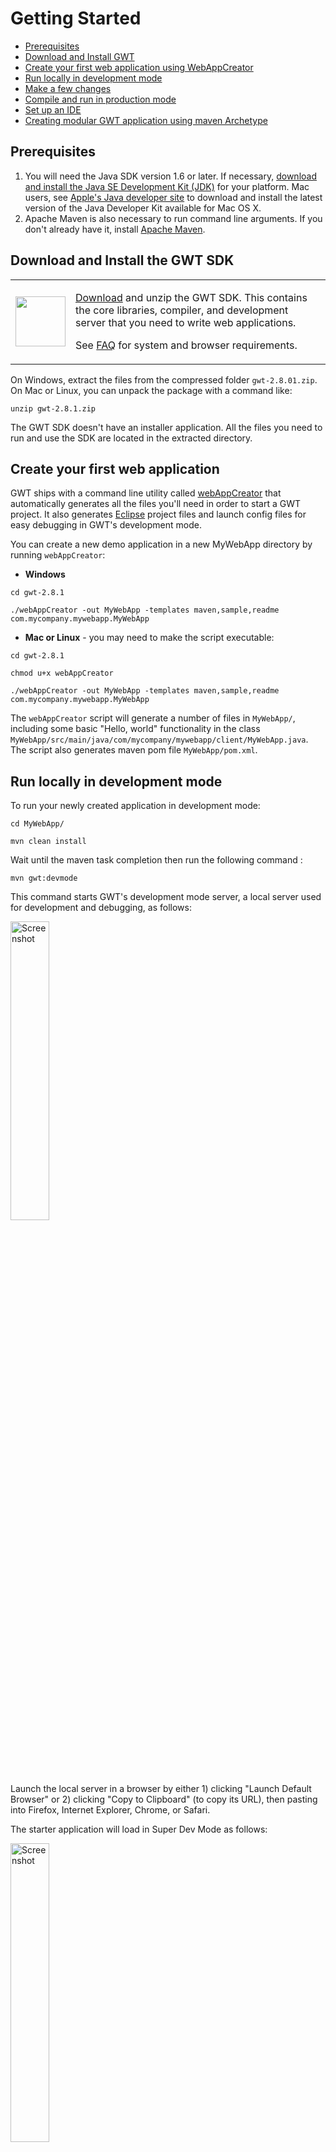 Getting Started
===

*  [Prerequisites](#prereqs)
*  [Download and Install GWT](#download)
*  [Create your first web application using WebAppCreator](#createWebAppCreator)
*  [Run locally in development mode](#run)
*  [Make a few changes](#change)
*  [Compile and run in production mode](#compile)
*  [Set up an IDE](#setup)
*  [Creating modular GWT application using maven Archetype](#createArchetype)

## Prerequisites<a id="prereqs"></a>

1.  You will need the Java SDK version 1.6 or later. If necessary, <a
    href="http://www.oracle.com/technetwork/java/javase/downloads/index.html" rel="nofollow">download and
    install the Java SE Development Kit (JDK)</a> for your platform. Mac users,
    see <a href="http://developer.apple.com/java/">Apple's Java developer
    site</a> to download and install the latest version of the Java Developer
    Kit available for Mac OS X.
2.  Apache Maven is also necessary to run command line arguments. If
    you don't already have it, install <a href="https://maven.apache.org/" rel="nofollow">Apache Maven</a>.


## Download and Install the GWT SDK<a id="download"></a>

<table class="download">
  <tbody><tr>
    <td>
      <img src="images/sdk-sm.png" style="float: left; width: 80px; height:
      80px;" />
    </td>
    <td>
      <p>
        <a href='download.html'>Download</a> and unzip the GWT SDK. This contains the core
        libraries, compiler, and development server that you need to write web
        applications.
      </p>
      <p>
        See <a href="doc/latest/FAQ_GettingStarted.html">FAQ</a>
        for system and browser requirements.
      </p>
    </td>
  </tr>
</tbody></table>

On Windows, extract the files from the compressed folder `gwt-2.8.01.zip`.  On Mac or Linux, you can unpack the package with a command like:

```
unzip gwt-2.8.1.zip
```

The GWT SDK doesn't have an installer application.  All the files you  need to
run and use the SDK are located in the extracted directory.

## Create your first web application<a id="createWebAppCreator"></a>

GWT ships with a command line utility called [webAppCreator](http://www.gwtproject.org/doc/latest/RefCommandLineTools.html#webAppCreator) that automatically generates all the files you'll need in order to start a GWT project.  It also generates [Eclipse](http://www.eclipse.org/) project files and launch config files for easy debugging in GWT's development mode.

You can create a new demo application in a new MyWebApp directory by running `webAppCreator`:

*   **Windows**

```
cd gwt-2.8.1

./webAppCreator -out MyWebApp -templates maven,sample,readme com.mycompany.mywebapp.MyWebApp
```

*   **Mac or Linux** - you may need to make the script executable:

```
cd gwt-2.8.1

chmod u+x webAppCreator

./webAppCreator -out MyWebApp -templates maven,sample,readme com.mycompany.mywebapp.MyWebApp
```

The `webAppCreator` script will generate a number of files in
`MyWebApp/`, including some basic "Hello, world"
functionality in the class
`MyWebApp/src/main/java/com/mycompany/mywebapp/client/MyWebApp.java`.  The
script also generates maven pom file `MyWebApp/pom.xml`.

## Run locally in development mode<a id="run"></a>

To run your newly created application in development mode:

```
cd MyWebApp/

mvn clean install
```

Wait until the maven task completion then run the following command :

```
mvn gwt:devmode
```
This command starts GWT's development mode server, a local server used for development and debugging, as follows:

<div class="screenshot"><a href="images/myapplication-devmode.png"><img src="images/myapplication-devmode.png" alt="Screenshot" width="35%"/></a></div>

Launch the local server in a browser by either 1) clicking "Launch Default Browser"
or 2) clicking "Copy to Clipboard" (to copy its URL), then pasting into Firefox, Internet Explorer,
Chrome, or Safari.

The starter application will load in Super Dev Mode as follows:

<div class="screenshot"><a href="images/myapplication-browser.png"><img src="images/myapplication-browser.png" alt="Screenshot" width="35%"/></a></div>

## Make a few changes<a id="change"></a>

The source code for the starter application is in the
`MyWebApp/src/` subdirectory, where MyWebApp is the name you gave to
the project above. You'll see two packages,
`com.mycompany.mywebapp.client` and
`com.mycompany.mywebapp.server`. Inside the client package is code that will eventually be compiled to JavaScript and run as client code in the browser. The java files in the server package will be run as Java bytecode on a server, in the case of this Quick Start on the App Engine servers.

Look inside `com/mycompany/mywebapp/client/MyWebApp.java`. Line 41 constructs the "Send" button.

```
final Button sendButton = new Button("Send");
```

Change the text from "Send" to "Send to Server".

```
final Button sendButton = new Button("Send to Server");
```

Now, save the file and simply click "Refresh" in your browser to see your change. The button should now say "Send to Server" instead of "Send":

## Compile and run in production mode<a id="compile"></a>

To run the application as JavaScript in what GWT calls "production mode", compile the application by executing:

```
mvn clean install
```

The maven "clean" and "install" tasks invokes the GWT compiler which generates a number of
JavaScript and HTML files from the MyWebApp Java source code in the
`MyWebApp/target/MyWebApp-1.0-SNAPSHOT/mywebapp` subdirectory.  To see the application, open the file
`MyWebApp/target/MyWebApp-1.0-SNAPSHOT/MyWebApp.html` in your web browser. The application
should look identical to the development mode above. a war should be created on `MyWebApp/target/MyWebApp-1.0-SNAPSHOT.war` which can be deployed to your choice of application server.

Congratulations! You've created your first web application using GWT.
Since you've compiled the project, you're now running pure JavaScript and
HTML that works in IE, Chrome, Firefox, Safari, and Opera. You could now deploy
your application to production by serving the HTML and JavaScript files in your
`MyWebApp/target/MyWebApp-1.0-SNAPSHOT` directory from your web servers.

## Set up an IDE<a id="setup"></a>

Now that you've created your first app, you probably want to do something a
bit more interesting. But first, if you normally work with an IDE you'll want to
set up Eclipse to use the GWT SDK:

[Set up Eclipse](usingeclipse.html)

If you are going to stick with the command line, check out Speed Tracer     and then
head over to [Build a Sample GWT App](doc/latest/tutorial/gettingstarted.html).

## Creating modular GWT application using maven Archetype<a id="createArchetype"></a>

There is a maven archetype that generates a multi module maven project in which the GWT application has the source for each of the client, shared and server packages in its own maven module or project.

To generate a GWT modular application open or create any folder in which you want to create the project. e.g: `GWTProjects'
run the command

```
mvn org.apache.maven.plugins:maven-archetype-plugin:2.4:generate \
   -DarchetypeCatalog=https://oss.sonatype.org/content/repositories/snapshots/ \
   -DarchetypeGroupId=net.ltgt.gwt.archetypes \
   -DarchetypeArtifactId=modular-webapp \
   -DarchetypeVersion=HEAD-SNAPSHOT
```

You will be prompt to enter few information that helps creating your project, enter the following values:

```
group id:com.mycompany.mywebapp

artifact id:MyModularGwtApp

version :1.0-SNAPSHOT

package :com.mycompany.mywebapp

module-shor-name:MyModularGwtApp
```

answer any other prompts with the default values.

Wait until the maven task completes, by then you should have a maven project with submodules:

`MyModularGwtApp/MyModularGwtApp-client`, `MyModularGwtApp/MyModularGwtApp-shared`, `MyModularGwtApp/MyModularGwtApp-server`

this is the same as the application we create using the WebAppCreator, but with each package `client`,`shared`,`server` being moved into its own maven submodule.

With this setup we can run the web application server, and the client code server separately.

Running gwt code server :

In one terminal :

```
cd MyModularGwtApp
mvn gwt:codeserver -pl *-client -am
```

Running the web application server:

In another terminal
```
cd MyModularGwtApp
mvn tomcat7:run -pl *-server -am -Denv=dev
```

Open a browser and point the url to <a href="http://localhost:8080" target="_blank">http://localhost:8080</a>

Wait until the compilation is is completed and you should see something like this :

<div class="screenshot"><a href="images/myapplication-browser.png"><img src="images/myapplication-browser.png" alt="Screenshot" width="35%"/></a></div>

Now open the java file `MyModularGwtApp-client/src/main/java/com/mycompany/mywebapp/App.java`

Edit line 42 and change the button text from `Send` to `Send to server`

```
final Button sendButton = new Button("Send to server");
```

Save the file.

on the browser refresh the page, then button text should be changed.

For more information about the GWT modular archetype please refer to the github project <a href="https://github.com/tbroyer/gwt-maven-archetypes" target="_blank">tbroyer/gwt-maven-archetypes</a>